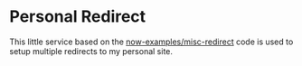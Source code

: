 # Personal Redirect

This little service based on the [now-examples/misc-redirect](https://github.com/zeit/now-examples/tree/master/misc-redirect) code is used to setup multiple redirects to my personal site.
